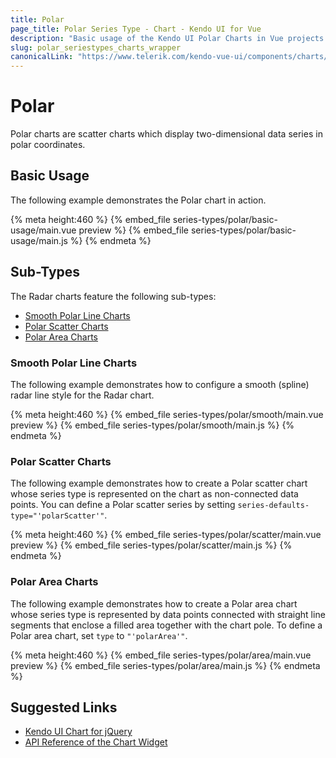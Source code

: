 ```yaml
---
title: Polar
page_title: Polar Series Type - Chart - Kendo UI for Vue
description: "Basic usage of the Kendo UI Polar Charts in Vue projects."
slug: polar_seriestypes_charts_wrapper
canonicalLink: "https://www.telerik.com/kendo-vue-ui/components/charts/polar/"
---
```


<div><WrapperBanner link="/kendo-vue-ui/components/charts/polar"></WrapperBanner></div>

# Polar

Polar charts are scatter charts which display two-dimensional data series in polar coordinates.

## Basic Usage

The following example demonstrates the Polar chart in action.

{% meta height:460 %}
{% embed_file series-types/polar/basic-usage/main.vue preview %}
{% embed_file series-types/polar/basic-usage/main.js %}
{% endmeta %}

## Sub-Types

The Radar charts feature the following sub-types:

* [Smooth Polar Line Charts](#toc-smooth-polar-line-charts)
* [Polar Scatter Charts](#toc-polar-scatter-charts)
* [Polar Area Charts](#toc-polar-area-charts)

### Smooth Polar Line Charts

The following example demonstrates how to configure a smooth (spline) radar line style for the Radar chart.

{% meta height:460 %}
{% embed_file series-types/polar/smooth/main.vue preview %}
{% embed_file series-types/polar/smooth/main.js %}
{% endmeta %}

### Polar Scatter Charts

The following example demonstrates how to create a Polar scatter chart whose series type is represented on the chart as non-connected data points. You can define a Polar scatter series by setting `series-defaults-type="'polarScatter'"`.

{% meta height:460 %}
{% embed_file series-types/polar/scatter/main.vue preview %}
{% embed_file series-types/polar/scatter/main.js %}
{% endmeta %}

### Polar Area Charts

The following example demonstrates how to create a Polar area chart whose series type is represented by data points connected with straight line segments that enclose a filled area together with the chart pole. To define a Polar area chart, set `type` to `"'polarArea'"`.

{% meta height:460 %}
{% embed_file series-types/polar/area/main.vue preview %}
{% embed_file series-types/polar/area/main.js %}
{% endmeta %}

## Suggested Links

* [Kendo UI Chart for jQuery](https://docs.telerik.com/kendo-ui/controls/charts/overview)
* [API Reference of the Chart Widget](https://docs.telerik.com/kendo-ui/api/javascript/dataviz/ui/chart)
